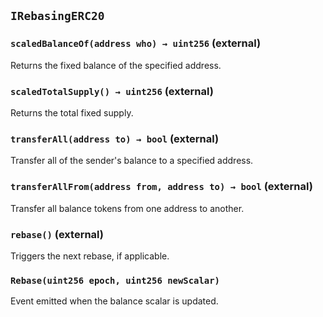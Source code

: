## `IRebasingERC20`






### `scaledBalanceOf(address who) → uint256` (external)

Returns the fixed balance of the specified address.




### `scaledTotalSupply() → uint256` (external)

Returns the total fixed supply.



### `transferAll(address to) → bool` (external)

Transfer all of the sender's balance to a specified address.




### `transferAllFrom(address from, address to) → bool` (external)

Transfer all balance tokens from one address to another.




### `rebase()` (external)

Triggers the next rebase, if applicable.




### `Rebase(uint256 epoch, uint256 newScalar)`

Event emitted when the balance scalar is updated.






